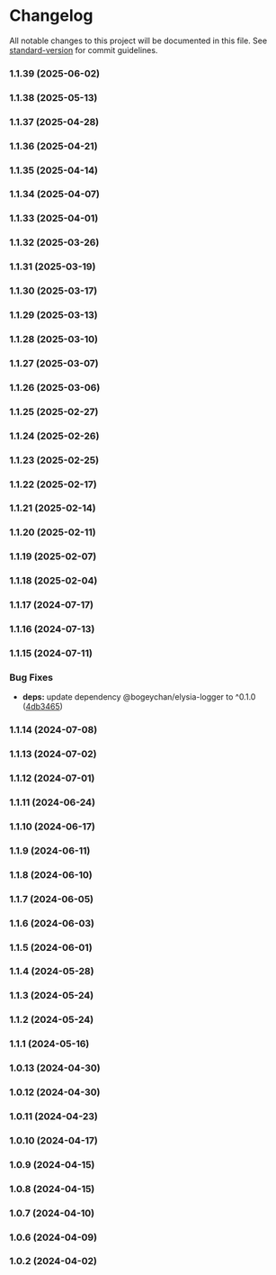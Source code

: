 # Changelog

All notable changes to this project will be documented in this file. See [standard-version](https://github.com/conventional-changelog/standard-version) for commit guidelines.

### 1.1.39 (2025-06-02)

### 1.1.38 (2025-05-13)

### 1.1.37 (2025-04-28)

### 1.1.36 (2025-04-21)

### 1.1.35 (2025-04-14)

### 1.1.34 (2025-04-07)

### 1.1.33 (2025-04-01)

### 1.1.32 (2025-03-26)

### 1.1.31 (2025-03-19)

### 1.1.30 (2025-03-17)

### 1.1.29 (2025-03-13)

### 1.1.28 (2025-03-10)

### 1.1.27 (2025-03-07)

### 1.1.26 (2025-03-06)

### 1.1.25 (2025-02-27)

### 1.1.24 (2025-02-26)

### 1.1.23 (2025-02-25)

### 1.1.22 (2025-02-17)

### 1.1.21 (2025-02-14)

### 1.1.20 (2025-02-11)

### 1.1.19 (2025-02-07)

### 1.1.18 (2025-02-04)

### 1.1.17 (2024-07-17)

### 1.1.16 (2024-07-13)

### 1.1.15 (2024-07-11)


### Bug Fixes

* **deps:** update dependency @bogeychan/elysia-logger to ^0.1.0 ([4db3465](https://github.com/qlaffont/unify-elysia-gql/commit/4db3465d3cc5b9936f07bbeb26b6b1d2b963075d))

### 1.1.14 (2024-07-08)

### 1.1.13 (2024-07-02)

### 1.1.12 (2024-07-01)

### 1.1.11 (2024-06-24)

### 1.1.10 (2024-06-17)

### 1.1.9 (2024-06-11)

### 1.1.8 (2024-06-10)

### 1.1.7 (2024-06-05)

### 1.1.6 (2024-06-03)

### 1.1.5 (2024-06-01)

### 1.1.4 (2024-05-28)

### 1.1.3 (2024-05-24)

### 1.1.2 (2024-05-24)

### 1.1.1 (2024-05-16)

### 1.0.13 (2024-04-30)

### 1.0.12 (2024-04-30)

### 1.0.11 (2024-04-23)

### 1.0.10 (2024-04-17)

### 1.0.9 (2024-04-15)

### 1.0.8 (2024-04-15)

### 1.0.7 (2024-04-10)

### 1.0.6 (2024-04-09)

### 1.0.2 (2024-04-02)
